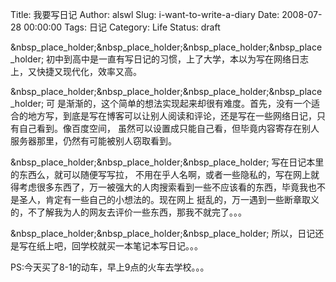 Title: 我要写日记
Author: alswl
Slug: i-want-to-write-a-diary
Date: 2008-07-28 00:00:00
Tags: 日记
Category: Life
Status: draft

&nbsp_place_holder;&nbsp_place_holder;&nbsp_place_holder;&nbsp_place_holder;
初中到高中是一直有写日记的习惯，上了大学，本以为写在网络日志上，又快捷又现代化，效率又高。

&nbsp_place_holder;&nbsp_place_holder;&nbsp_place_holder;&nbsp_place_holder; 可
是渐渐的，这个简单的想法实现起来却很有难度。首先，没有一个适合的地方写，到底是写在博客可以让别人阅读和评论，还是写在一些网络日记，只有自己看到。像百度空间，
虽然可以设置成只能自己看，但毕竟内容寄存在别人服务器那里，仍然有可能被别人窃取看到。

&nbsp_place_holder;&nbsp_place_holder;&nbsp_place_holder; 写在日记本里的东西么，就可以随便写写拉，
不用在乎人名啊，或者一些隐私的，写在网上就得考虑很多东西了，万一被强大的人肉搜索看到一些不应该看的东西，毕竟我也不是圣人，肯定有一些自己的小想法的。现在网上
挺乱的，万一遇到一些断章取义的，不了解我为人的网友去评价一些东西，那我不就完了。。。

&nbsp_place_holder;&nbsp_place_holder;&nbsp_place_holder;
所以，日记还是写在纸上吧，回学校就买一本笔记本写日记。。。

PS:今天买了8-1的动车，早上9点的火车去学校。。。

